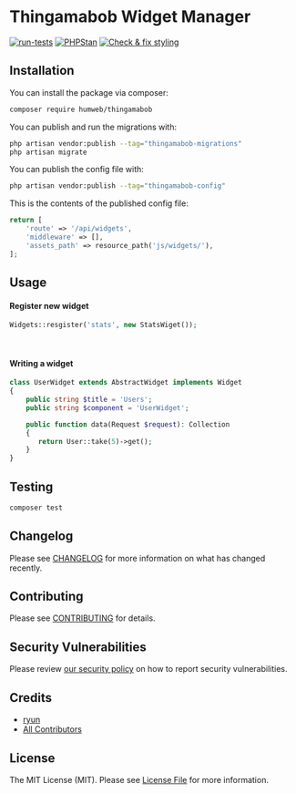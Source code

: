 # Thingamabob Widget Manager

[![run-tests](https://github.com/humweb/thingamabob/actions/workflows/run-tests.yml/badge.svg)](https://github.com/humweb/thingamabob/actions/workflows/run-tests.yml)
[![PHPStan](https://github.com/humweb/thingamabob/actions/workflows/phpstan.yml/badge.svg)](https://github.com/humweb/thingamabob/actions/workflows/phpstan.yml)
[![Check & fix styling](https://github.com/humweb/thingamabob/actions/workflows/php-cs-fixer.yml/badge.svg)](https://github.com/humweb/thingamabob/actions/workflows/php-cs-fixer.yml)



## Installation

You can install the package via composer:

```bash
composer require humweb/thingamabob
```

You can publish and run the migrations with:

```bash
php artisan vendor:publish --tag="thingamabob-migrations"
php artisan migrate
```

You can publish the config file with:

```bash
php artisan vendor:publish --tag="thingamabob-config"
```

This is the contents of the published config file:

```php
return [
    'route' => '/api/widgets',
    'middleware' => [],
    'assets_path' => resource_path('js/widgets/'),
];
```

## Usage

#### Register new widget
```php
Widgets::resgister('stats', new StatsWiget());
```
<br>

#### Writing a widget
```php
class UserWidget extends AbstractWidget implements Widget
{
    public string $title = 'Users';
    public string $component = 'UserWidget';

    public function data(Request $request): Collection
    {
       return User::take(5)->get();
    }
}
```

## Testing

```bash
composer test
```

## Changelog

Please see [CHANGELOG](CHANGELOG.md) for more information on what has changed recently.

## Contributing

Please see [CONTRIBUTING](https://github.com/spatie/.github/blob/main/CONTRIBUTING.md) for details.

## Security Vulnerabilities

Please review [our security policy](../../security/policy) on how to report security vulnerabilities.

## Credits

- [ryun](https://github.com/humweb)
- [All Contributors](../../contributors)

## License

The MIT License (MIT). Please see [License File](LICENSE.md) for more information.
